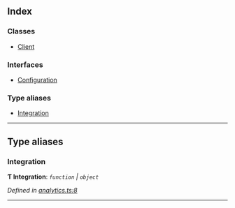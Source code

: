 

## Index

### Classes

* [Client](classes/analytics.client.md)

### Interfaces

* [Configuration](interfaces/analytics.configuration.md)

### Type aliases

* [Integration](#integration)

---

## Type aliases

<a id="integration"></a>

###  Integration

**Ƭ Integration**: *`function` \| `object`*

*Defined in [analytics.ts:8](https://github.com/segmentio/analytics-react-native/blob/master/packages/core/src/analytics.ts#L8)*

___

